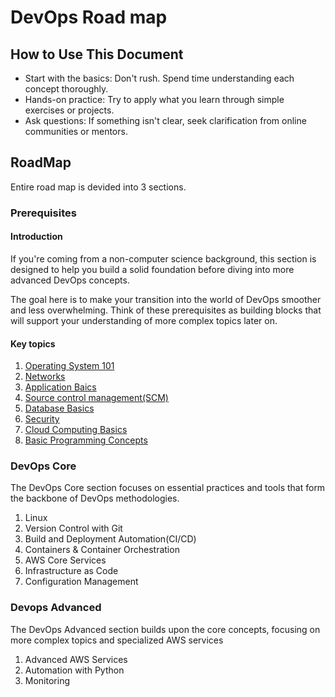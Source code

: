 # DevOps Road map

## How to Use This Document
* Start with the basics: Don't rush. Spend time understanding each concept thoroughly. 
* Hands-on practice: Try to apply what you learn through simple exercises or projects.
* Ask questions: If something isn't clear, seek clarification from online communities or mentors.

## RoadMap

Entire road map is devided into  3 sections.

### Prerequisites
#### Introduction

If you're coming from a non-computer science background, this section is designed to help you build a solid foundation before diving into more advanced DevOps concepts.

The goal here is to make your transition into the world of DevOps smoother and less overwhelming. Think of these prerequisites as building blocks that will support your understanding of more complex topics later on.

#### Key topics
1. [Operating System 101](./Prerequisites/1_OperatingSystems101.md)
1. [Networks](./Prerequisites/2_Networks.md)
1. [Application Baics](./Prerequisites/3_ApplicationBaics.md)
1. [Source control management(SCM)](./Prerequisites/4_SourceControlManagement.md)
1. [Database Basics](./Prerequisites/5_DatabaseBasics.md)
1. [Security](./Prerequisites/6_Security.md)
1. [Cloud Computing Basics](./Prerequisites/7_CloudComputingBasics.md)
1. [Basic Programming Concepts](./Prerequisites/8_BasicsOfProgramming.md)

### DevOps Core
  
The DevOps Core section focuses on essential practices and tools that form the backbone of DevOps methodologies.

1. Linux
1. Version Control with Git
1. Build and Deployment Automation(CI/CD)
1. Containers & Container Orchestration
1. AWS Core Services
1. Infrastructure as Code
1. Configuration Management

### Devops Advanced

The DevOps Advanced section builds upon the core concepts, focusing on more complex topics and specialized AWS services

1. Advanced AWS Services
1. Automation with Python
1. Monitoring





